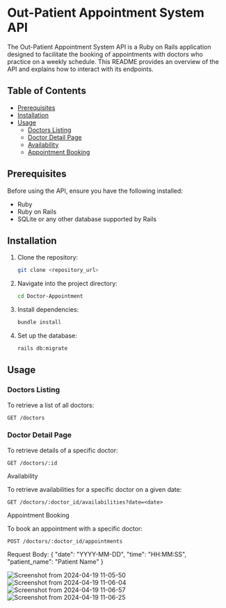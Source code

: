 # Out-Patient Appointment System API

The Out-Patient Appointment System API is a Ruby on Rails application designed to facilitate the booking of appointments with doctors who practice on a weekly schedule. This README provides an overview of the API and explains how to interact with its endpoints.

## Table of Contents

- [Prerequisites](#prerequisites)
- [Installation](#installation)
- [Usage](#usage)
  - [Doctors Listing](#doctors-listing)
  - [Doctor Detail Page](#doctor-detail-page)
  - [Availability](#availability)
  - [Appointment Booking](#appointment-booking)

## Prerequisites

Before using the API, ensure you have the following installed:

- Ruby
- Ruby on Rails
- SQLite or any other database supported by Rails

## Installation

1. Clone the repository:

    ```bash
    git clone <repository_url>
    ```

2. Navigate into the project directory:

    ```bash
    cd Doctor-Appointment
    ```

3. Install dependencies:

    ```bash
    bundle install
    ```

4. Set up the database:

    ```bash
    rails db:migrate
    ```

## Usage

### Doctors Listing

To retrieve a list of all doctors:

```
GET /doctors
```

### Doctor Detail Page

To retrieve details of a specific doctor:

```
GET /doctors/:id
```

Availability

To retrieve availabilities for a specific doctor on a given date:

```
GET /doctors/:doctor_id/availabilities?date=<date>
```

Appointment Booking

To book an appointment with a specific doctor:

```
POST /doctors/:doctor_id/appointments
```

Request Body:
{
  "date": "YYYY-MM-DD",
  "time": "HH:MM:SS",
  "patient_name": "Patient Name"
}

![Screenshot from 2024-04-19 11-05-50](https://github.com/Malavi1/PearlThoughts-Assignment/assets/112646623/402d7a88-8ef7-4351-9df9-b6ec7606f670)
![Screenshot from 2024-04-19 11-06-04](https://github.com/Malavi1/PearlThoughts-Assignment/assets/112646623/22a153c2-d8fe-4af2-bf27-1cce160fe9f6)
![Screenshot from 2024-04-19 11-06-57](https://github.com/Malavi1/PearlThoughts-Assignment/assets/112646623/9ef344b5-779e-4fae-83b3-b6f93a5ed8e7)
![Screenshot from 2024-04-19 11-06-25](https://github.com/Malavi1/PearlThoughts-Assignment/assets/112646623/635eb27d-2f1e-4108-9591-5a313b134651)
